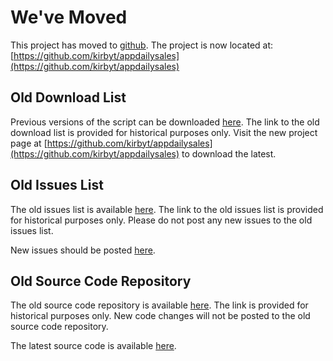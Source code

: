# We've Moved #

This project has moved to [github](https://github.com/kirbyt/appdailysales). The project is now located at: [https://github.com/kirbyt/appdailysales](https://github.com/kirbyt/appdailysales)

## Old Download List ##

Previous versions of the script can be downloaded [here](http://code.google.com/p/appdailysales/downloads/list). The link to the old download list is provided for historical purposes only. Visit the new project page at [https://github.com/kirbyt/appdailysales](https://github.com/kirbyt/appdailysales) to download the latest.

## Old Issues List ##

The old issues list is available [here](http://code.google.com/p/appdailysales/issues/list). The link to the old issues list is provided for historical purposes only. Please do not post any new issues to the old issues list.

New issues should be posted [here](https://github.com/kirbyt/appdailysales/issues).

## Old Source Code Repository ##

The old source code repository is available [here](http://code.google.com/p/appdailysales/source/list). The link is provided for historical purposes only. New code changes will not be posted to the old source code repository.

The latest source code is available [here](https://github.com/kirbyt/appdailysales).